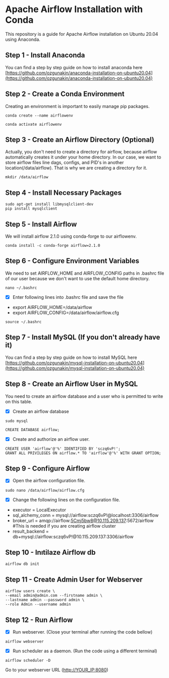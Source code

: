 # Apache Airflow Installation with Conda

This repository is a guide for Apache Airflow installation on Ubuntu 20.04 using Anaconda.

## Step 1 - Install Anaconda

You can find a step by step guide on how to install anaconda here [https://github.com/ozgunakin/anaconda-installation-on-ubuntu20.04](https://github.com/ozgunakin/anaconda-installation-on-ubuntu20.04)

## Step 2 - Create a Conda Environment

Creating an environment is important to easily manage pip packages.

```text
conda create --name airflowenv

conda activate airflowenv
```

## Step 3 - Create an Airflow Directory \(Optional\)

Actually, you don't need to create a directory for airflow, because airflow automatically creates it under your home directory. In our case, we want to store airflow files line dags, configs, and PID's in another location\(/data/airflow\). That is why we are creating a directory for it.

```text
mkdir /data/airflow
```

## Step 4 - Install Necessary Packages

```text
sudo apt-get install libmysqlclient-dev
pip install mysqlclient
```

## Step 5 - Install Airflow

We will install airflow 2.1.0 using conda-forge to our airflowenv.

```text
conda install -c conda-forge airflow=2.1.0
```

## Step 6 - Configure Environment Variables

We need to set AIRFLOW\_HOME and AIRFLOW\_CONFIG paths in .bashrc file of our user because we don't want to use the default home directory.

```text
nano ~/.bashrc
```

* [x] Enter following lines into .bashrc file and save the file
* export AIRFLOW\_HOME=/data/airflow
* export AIRFLOW\_CONFIG=/data/airflow/airflow.cfg

```text
source ~/.bashrc
```

## Step  7 - Install MySQL \(If you don't already have it\)

You can find a step by step guide on how to install MySQL here [https://github.com/ozgunakin/mysql-installation-on-ubuntu20.04](https://github.com/ozgunakin/mysql-installation-on-ubuntu20.04)

## Step 8 - Create an Airflow User in MySQL

You need to create an airflow database and a user who is permitted to write on this table.

* [x] Create an airflow database

```text
sudo mysql

CREATE DATABASE airflow;
```

* [x] Create and authorize an airflow user.

```text
CREATE USER 'airflow'@'%' IDENTIFIED BY 'sczq6vP!';
GRANT ALL PRIVILEGES ON airflow.* TO 'airflow'@'%' WITH GRANT OPTION;
```

## Step 9 - Configure Airflow

* [x] Open the airflow configuration file.

```text
sudo nano /data/airflow/airflow.cfg
```

* [x] Change the following lines on the configuration file.
* executor = LocalExecutor
* sql\_alchemy\_conn = mysql://airflow:sczq6vP!@localhost:3306/airflow
* broker\_url = amqp://airflow:5Cmj5bw8@10.115.209.137:5672/airflow \#This is needed if you are creating airflow cluster
* result\_backend = db+mysql://airflow:sczq6vP!@10.115.209.137:3306/airflow

## Step 10 - Inıtilaze Airflow db

```text
airflow db init
```

## Step 11 - Create Admin User for Webserver

```text
airflow users create \
--email admin@admin.com --firstname admin \
--lastname admin --password admin \
--role Admin --username admin
```

## Step 12 - Run Airflow

* [x] Run webserver. \(Close your terminal after running the code bellow\)

```text
airflow webserver
```

* [x] Run scheduler as a daemon. \(Run the code using a different terminal\)

```text
airflow scheduler -D
```

Go to your webserver URL \([http://YOUR\_IP:8080](http://10.113.200.130:8080/home)\)

